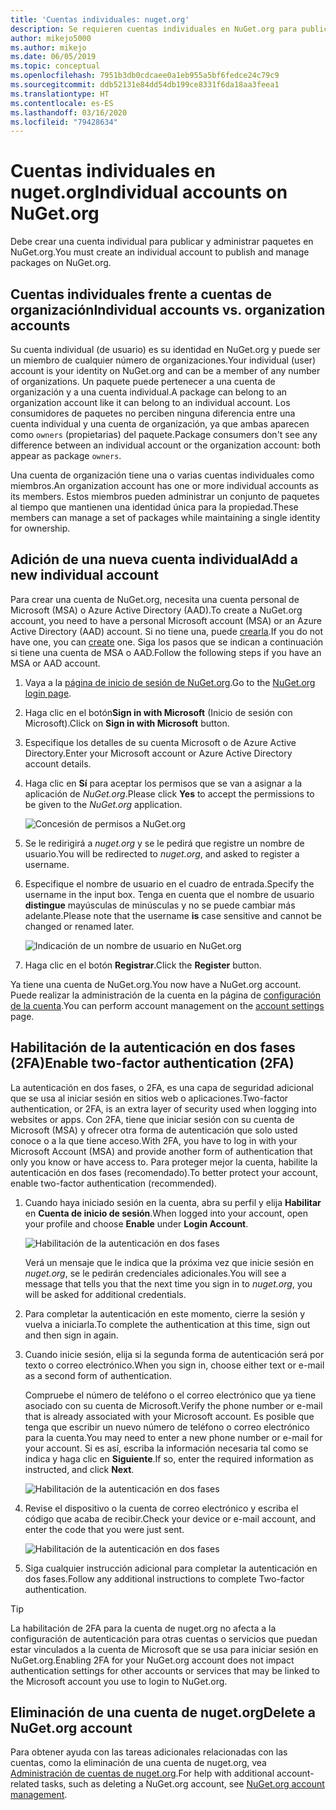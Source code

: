 ```yaml
---
title: 'Cuentas individuales: nuget.org'
description: Se requieren cuentas individuales en NuGet.org para publicar paquetes.
author: mikejo5000
ms.author: mikejo
ms.date: 06/05/2019
ms.topic: conceptual
ms.openlocfilehash: 7951b3db0cdcaee0a1eb955a5bf6fedce24c79c9
ms.sourcegitcommit: ddb52131e84dd54db199ce8331f6da18aa3feea1
ms.translationtype: HT
ms.contentlocale: es-ES
ms.lasthandoff: 03/16/2020
ms.locfileid: "79428634"
---
```

# <a name="individual-accounts-on-nugetorg"></a><span data-ttu-id="fed71-103">Cuentas individuales en nuget.org</span><span class="sxs-lookup"><span data-stu-id="fed71-103">Individual accounts on NuGet.org</span></span>

<span data-ttu-id="fed71-104">Debe crear una cuenta individual para publicar y administrar paquetes en NuGet.org.</span><span class="sxs-lookup"><span data-stu-id="fed71-104">You must create an individual account to publish and manage packages on NuGet.org.</span></span>

## <a name="individual-accounts-vs-organization-accounts"></a><span data-ttu-id="fed71-105">Cuentas individuales frente a cuentas de organización</span><span class="sxs-lookup"><span data-stu-id="fed71-105">Individual accounts vs. organization accounts</span></span>

<span data-ttu-id="fed71-106">Su cuenta individual (de usuario) es su identidad en NuGet.org y puede ser un miembro de cualquier número de organizaciones.</span><span class="sxs-lookup"><span data-stu-id="fed71-106">Your individual (user) account is your identity on NuGet.org and can be a member of any number of organizations.</span></span> <span data-ttu-id="fed71-107">Un paquete puede pertenecer a una cuenta de organización y a una cuenta individual.</span><span class="sxs-lookup"><span data-stu-id="fed71-107">A package can belong to an organization account like it can belong to an individual account.</span></span> <span data-ttu-id="fed71-108">Los consumidores de paquetes no perciben ninguna diferencia entre una cuenta individual y una cuenta de organización, ya que ambas aparecen como `owners` (propietarias) del paquete.</span><span class="sxs-lookup"><span data-stu-id="fed71-108">Package consumers don't see any difference between an individual account or the organization account: both appear as package `owners`.</span></span>

<span data-ttu-id="fed71-109">Una cuenta de organización tiene una o varias cuentas individuales como miembros.</span><span class="sxs-lookup"><span data-stu-id="fed71-109">An organization account has one or more individual accounts as its members.</span></span> <span data-ttu-id="fed71-110">Estos miembros pueden administrar un conjunto de paquetes al tiempo que mantienen una identidad única para la propiedad.</span><span class="sxs-lookup"><span data-stu-id="fed71-110">These members can manage a set of packages while maintaining a single identity for ownership.</span></span>

## <a name="add-a-new-individual-account"></a><span data-ttu-id="fed71-111">Adición de una nueva cuenta individual</span><span class="sxs-lookup"><span data-stu-id="fed71-111">Add a new individual account</span></span>

<span data-ttu-id="fed71-112">Para crear una cuenta de NuGet.org, necesita una cuenta personal de Microsoft (MSA) o Azure Active Directory (AAD).</span><span class="sxs-lookup"><span data-stu-id="fed71-112">To create a NuGet.org account, you need to have a personal Microsoft account (MSA) or an Azure Active Directory (AAD) account.</span></span> <span data-ttu-id="fed71-113">Si no tiene una, puede [crearla](https://signup.live.com).</span><span class="sxs-lookup"><span data-stu-id="fed71-113">If you do not have one, you can [create](https://signup.live.com) one.</span></span> <span data-ttu-id="fed71-114">Siga los pasos que se indican a continuación si tiene una cuenta de MSA o AAD.</span><span class="sxs-lookup"><span data-stu-id="fed71-114">Follow the following steps if you have an MSA or AAD account.</span></span>

1. <span data-ttu-id="fed71-115">Vaya a la [página de inicio de sesión de NuGet.org](https://www.nuget.org/users/account/LogOn).</span><span class="sxs-lookup"><span data-stu-id="fed71-115">Go to the [NuGet.org login page](https://www.nuget.org/users/account/LogOn).</span></span>

1. <span data-ttu-id="fed71-116">Haga clic en el botón**Sign in with Microsoft** (Inicio de sesión con Microsoft).</span><span class="sxs-lookup"><span data-stu-id="fed71-116">Click on **Sign in with Microsoft** button.</span></span>

1. <span data-ttu-id="fed71-117">Especifique los detalles de su cuenta Microsoft o de Azure Active Directory.</span><span class="sxs-lookup"><span data-stu-id="fed71-117">Enter your Microsoft account or Azure Active Directory account details.</span></span>

1. <span data-ttu-id="fed71-118">Haga clic en **Sí** para aceptar los permisos que se van a asignar a la aplicación de *NuGet.org*.</span><span class="sxs-lookup"><span data-stu-id="fed71-118">Please click **Yes** to accept the permissions to be given to the *NuGet.org* application.</span></span>

   ![Concesión de permisos a NuGet.org](media/nuget-org-permissions.png)

1. <span data-ttu-id="fed71-120">Se le redirigirá a *nuget.org* y se le pedirá que registre un nombre de usuario.</span><span class="sxs-lookup"><span data-stu-id="fed71-120">You will be redirected to *nuget.org*, and asked to register a username.</span></span>

1. <span data-ttu-id="fed71-121">Especifique el nombre de usuario en el cuadro de entrada.</span><span class="sxs-lookup"><span data-stu-id="fed71-121">Specify the username in the input box.</span></span> <span data-ttu-id="fed71-122">Tenga en cuenta que el nombre de usuario **distingue** mayúsculas de minúsculas y no se puede cambiar más adelante.</span><span class="sxs-lookup"><span data-stu-id="fed71-122">Please note that the username **is** case sensitive and cannot be changed or renamed later.</span></span>

   ![Indicación de un nombre de usuario en NuGet.org](media/nuget-org-register.png) 

1. <span data-ttu-id="fed71-124">Haga clic en el botón **Registrar**.</span><span class="sxs-lookup"><span data-stu-id="fed71-124">Click the **Register** button.</span></span>

<span data-ttu-id="fed71-125">Ya tiene una cuenta de NuGet.org.</span><span class="sxs-lookup"><span data-stu-id="fed71-125">You now have a NuGet.org account.</span></span> <span data-ttu-id="fed71-126">Puede realizar la administración de la cuenta en la página de [configuración de la cuenta](https://www.nuget.org/account).</span><span class="sxs-lookup"><span data-stu-id="fed71-126">You can perform account management on the [account settings](https://www.nuget.org/account) page.</span></span>

## <a name="enable-two-factor-authentication-2fa"></a><span data-ttu-id="fed71-127">Habilitación de la autenticación en dos fases (2FA)</span><span class="sxs-lookup"><span data-stu-id="fed71-127">Enable two-factor authentication (2FA)</span></span>

<span data-ttu-id="fed71-128">La autenticación en dos fases, o 2FA, es una capa de seguridad adicional que se usa al iniciar sesión en sitios web o aplicaciones.</span><span class="sxs-lookup"><span data-stu-id="fed71-128">Two-factor authentication, or 2FA, is an extra layer of security used when logging into websites or apps.</span></span> <span data-ttu-id="fed71-129">Con 2FA, tiene que iniciar sesión con su cuenta de Microsoft (MSA) y ofrecer otra forma de autenticación que solo usted conoce o a la que tiene acceso.</span><span class="sxs-lookup"><span data-stu-id="fed71-129">With 2FA, you have to log in with your Microsoft Account (MSA) and provide another form of authentication that only you know or have access to.</span></span> <span data-ttu-id="fed71-130">Para proteger mejor la cuenta, habilite la autenticación en dos fases (recomendado).</span><span class="sxs-lookup"><span data-stu-id="fed71-130">To better protect your account, enable two-factor authentication (recommended).</span></span>

1. <span data-ttu-id="fed71-131">Cuando haya iniciado sesión en la cuenta, abra su perfil y elija **Habilitar** en **Cuenta de inicio de sesión**.</span><span class="sxs-lookup"><span data-stu-id="fed71-131">When logged into your account, open your profile and choose **Enable** under **Login Account**.</span></span>

   ![Habilitación de la autenticación en dos fases](media/nuget-org-register-2fa.png)

   <span data-ttu-id="fed71-133">Verá un mensaje que le indica que la próxima vez que inicie sesión en *nuget.org*, se le pedirán credenciales adicionales.</span><span class="sxs-lookup"><span data-stu-id="fed71-133">You will see a message that tells you that the next time you sign in to *nuget.org*, you will be asked for additional credentials.</span></span>

2. <span data-ttu-id="fed71-134">Para completar la autenticación en este momento, cierre la sesión y vuelva a iniciarla.</span><span class="sxs-lookup"><span data-stu-id="fed71-134">To complete the authentication at this time, sign out and then sign in again.</span></span>

3. <span data-ttu-id="fed71-135">Cuando inicie sesión, elija si la segunda forma de autenticación será por texto o correo electrónico.</span><span class="sxs-lookup"><span data-stu-id="fed71-135">When you sign in, choose either text or e-mail as a second form of authentication.</span></span>

   <span data-ttu-id="fed71-136">Compruebe el número de teléfono o el correo electrónico que ya tiene asociado con su cuenta de Microsoft.</span><span class="sxs-lookup"><span data-stu-id="fed71-136">Verify the phone number or e-mail that is already associated with your Microsoft account.</span></span> <span data-ttu-id="fed71-137">Es posible que tenga que escribir un nuevo número de teléfono o correo electrónico para la cuenta.</span><span class="sxs-lookup"><span data-stu-id="fed71-137">You may need to enter a new phone number or e-mail for your account.</span></span> <span data-ttu-id="fed71-138">Si es así, escriba la información necesaria tal como se indica y haga clic en **Siguiente**.</span><span class="sxs-lookup"><span data-stu-id="fed71-138">If so, enter the required information as instructed, and click **Next**.</span></span>

   ![Habilitación de la autenticación en dos fases](media/nuget-org-sign-in-2fa.png)

4. <span data-ttu-id="fed71-140">Revise el dispositivo o la cuenta de correo electrónico y escriba el código que acaba de recibir.</span><span class="sxs-lookup"><span data-stu-id="fed71-140">Check your device or e-mail account, and enter the code that you were just sent.</span></span>

   ![Habilitación de la autenticación en dos fases](media/nuget-org-enter-code-2fa.png)

5. <span data-ttu-id="fed71-142">Siga cualquier instrucción adicional para completar la autenticación en dos fases.</span><span class="sxs-lookup"><span data-stu-id="fed71-142">Follow any additional instructions to complete Two-factor authentication.</span></span>

> [!Tip]
> <span data-ttu-id="fed71-143">La habilitación de 2FA para la cuenta de nuget.org no afecta a la configuración de autenticación para otras cuentas o servicios que puedan estar vinculados a la cuenta de Microsoft que se usa para iniciar sesión en NuGet.org.</span><span class="sxs-lookup"><span data-stu-id="fed71-143">Enabling 2FA for your NuGet.org account does not impact authentication settings for other accounts or services that may be linked to the Microsoft account you use to login to NuGet.org.</span></span>

## <a name="delete-a-nugetorg-account"></a><span data-ttu-id="fed71-144">Eliminación de una cuenta de nuget.org</span><span class="sxs-lookup"><span data-stu-id="fed71-144">Delete a NuGet.org account</span></span>

<span data-ttu-id="fed71-145">Para obtener ayuda con las tareas adicionales relacionadas con las cuentas, como la eliminación de una cuenta de nuget.org, vea [Administración de cuentas de nuget.org](nuget-org-faq.md#nugetorg-account-management).</span><span class="sxs-lookup"><span data-stu-id="fed71-145">For help with additional account-related tasks, such as deleting a NuGet.org account, see [NuGet.org account management](nuget-org-faq.md#nugetorg-account-management).</span></span>
